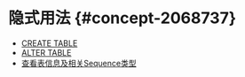 隐式用法 {#concept-2068737}
=======================

* [CREATE TABLE](sequence-in-create-table.md)
* [ALTER TABLE](sequence-in-alter-table.md)
* [查看表信息及相关Sequence类型](query-table-and-sequence.md)
